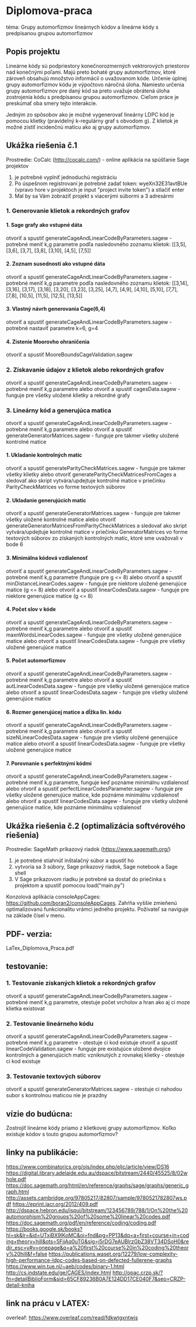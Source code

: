 # Diplomova-praca
téma: Grupy automorfizmov lineárnych kódov a lineárne kódy s predpísanou grupou automorfizmov

## Popis projektu
Lineárne kódy sú podpriestory konečnorozmerných vektrorových priestorov nad konečnými poľami. Majú preto bohaté grupy automorfizmov, ktoré zároveň obsahujú množstvo informácií o uvažovanom kóde. Určenie úplnej grupy automorfizmov kódu je výpočtovo náročná úloha. Namiesto určenia grupy automorfizmov pre daný kód sa preto uvažuje obrátená úloha zostrojenia kódu s predpísanou grupou automorfizmov. Cieľom práce je preskúmať oba smery tejto interakcie.

Jedným zo spôsobov ako je možné vygenerovať lineárny LDPC kód je pomocou klietky (pravidelný k-regulárny graf s obvodom g). Z klietok je možné zistiť incidenčnú maticu ako aj grupy automorfizmov.

## Ukážka riešenia č.1
Prostredie: CoCalc (http://cocalc.com/) - online aplikácia na spúšťanie Sage projektov
1. je potrebné vyplniť jednoduchú registráciu
2. Po úspešnom registrovaní je potrebné zadať token: wyeXn32E31avtBUe (vpravo hore v projektoch je input "project invite token") a stlačiť enter
3. Mal by sa Vám zobraziť projekt s viacerými súbormi a 3 adresármi

### 1. Generovanie klietok a rekordných grafov

#### 1. Sage grafy ako vstupné dáta
otvoriť a spustiť generateCageAndLinearCodeByParameters.sagew - potrebné meniť k,g parametre
podľa nasledovného zoznamu klietok: [[3,5], [3,6], [3,7], [3,8], [3,10], [4,5], [7,5]]

#### 2. Zoznam susedností ako vstupné dáta
otvoriť a spustiť generateCageAndLinearCodeByParameters.sagew - potrebné meniť k,g parametre
podľa nasledovného zoznamu klietok: [[3,14], [3,16], [3,17], [3,18], [3,20], [3,23], [3,25], [4,7], [4,9], [4,10], [5,10], [7,7], [7,8], [10,5], [11,5], [12,5], [13,5]]

#### 3. Vlastný návrh generovania Cage(6,4)
otvoriť a spustiť generateCageAndLinearCodeByParameters.sagew - potrebné nastaviť parametre  k=6, g=4

#### 4. Zistenie Moorovho ohraničenia
otvoriť a spustiť MooreBoundsCageValidation.sagew

### 2. Získavanie údajov z klietok alebo rekordných grafov
otvoriť a spustiť generateCageAndLinearCodeByParameters.sagew - potrebné meniť k,g parametre alebo
otvoriť a spustiť cagesData.sagew - funguje pre všetky uložené klietky a rekordné grafy

### 3. Lineárny kód a generujúca matica
otvoriť a spustiť generateCageAndLinearCodeByParameters.sagew - potrebné meniť k,g parametre alebo 
otvoriť a spustiť generateGeneratorMatrices.sagew - funguje pre takmer všetky uložené kontrolné matice
#### 1. Ukladanie kontrolných matíc
otvoriť a spustiť generateParityCheckMatrices.sagew - funguje pre takmer všetky klietky alebo otvoriť generateParityCheckMatricesFromCages a sledovať ako skript vytvára/updejtuje kontrolné matice v priečinku ParityCheckMatrices vo forme textových súborov

#### 2. Ukladanie generujúcich matíc
otvoriť a spustiť generateGeneratorMatrices.sagew - funguje pre takmer všetky uložené kontrolné matice alebo otvoriť generateGeneratorMatricesFromParityCheckMatrices a sledovať ako skript vytvára/updejtuje kontrolné matice v priečinku GeneratorMatrices vo forme textových súborov zo získaných kontrolných matíc, ktoré sme uvažovali v bode 6

#### 3. Minimálna kódová vzdialenosť
otvoriť a spustiť generateCageAndLinearCodeByParameters.sagew - potrebné meniť k,g parametre (funguje pre g <= 8) alebo 
otvoriť a spustiť minDistanceLinearCodes.sagew - funguje pre niektore uložené generujúce matice (g <= 8) alebo
otvoriť a spustiť linearCodesData.sagew - funguje pre niektore generujúce matice (g <= 8) 

#### 4. Počet slov v kóde
otvoriť a spustiť generateCageAndLinearCodeByParameters.sagew - potrebné meniť k,g parametre alebo
otvoriť a spustiť maxnWordsLinearCodes.sagew - funguje pre všetky uložené generujúce matice alebo
otvoriť a spustiť linearCodesData.sagew - funguje pre všetky uložené generujúce matice 

#### 5. Počet automorfizmov
otvoriť a spustiť generateCageAndLinearCodeByParameters.sagew - potrebné meniť k,g parametre alebo
otvoriť a spustiť autLinearCodesData.sagew - funguje pre všetky uložené generujúce matice alebo
otvoriť a spustiť linearCodesData.sagew - funguje pre všetky uložené generujúce matice 

#### 6. Rozmer generujúcej matice a dĺžka lin. kódu
otvoriť a spustiť generateCageAndLinearCodeByParameters.sagew - potrebné meniť k,g parametre alebo
otvoriť a spustiť sizeNLinearCodesData.sagew - funguje pre všetky uložené generujúce matice alebo
otvoriť a spustiť linearCodesData.sagew - funguje pre všetky uložené generujúce matice 

#### 7. Porovnanie s perfektnými kódmi
otvoriť a spustiť generateCageAndLinearCodeByParameters.sagew - potrebné meniť k,g parametre, funguje keď poznáme minimálnu vzdialenosť alebo
otvoriť a spustiť perfectLinearCodesParameter.sagew - funguje pre všetky uložené generujúce matice, kde poznáme minimálnu vzdialenosť alebo
otvoriť a spustiť linearCodesData.sagew - funguje pre všetky uložené generujúce matice, kde poznáme minimálnu vzdialenosť

## Ukážka riešenia č.2 (optimalizácia softvérového riešenia)
Prostredie: SageMath príkazový riadok (https://www.sagemath.org/)
1. je potrebné stiahnúť inštalačný súbor a spustiť ho
2. vytvoria sa 3 súbory, Sage príkazový riadok, Sage notebook a Sage shell
3. V Sage príkazovom riadku je potrebné sa dostať do priečinka s projektom a spustiť pomocou load("main.py")

Konzolová aplikácia consoleAppCages: https://github.com/boran2/consoleAppCages.
Zahŕňa vyššie zmieňenú optimalizovanú funkcionalitu vrámci jedného projektu. Požívateľ sa naviguje na základe čísel v menu.

## PDF- verzia:
LaTex_Diplomova_Praca.pdf

## testovanie:
### 1. Testovanie získaných klietok a rekordných grafov
otvoriť a spustiť generateCageAndLinearCodeByParameters.sagew - potrebné meniť k,g parametre, otestuje počet vrcholov a hran ako aj ci moze klietka existovat

### 2. Testovanie lineárneho kódu
otvoriť a spustiť generateCageAndLinearCodeByParameters.sagew - potrebné meniť k,g parametre - otestuje ci kod existuje 
otvoriť a spustiť linearCodeValidation.sagew - funguje pre existujúce uložené dvojice kontrolných a generujúcich matíc vzniknutých z rovnakej klietky - otestuje ci kod existuje 

### 3. Testovanie textových súborov
otvoriť a spustiť generateGeneratorMatrices.sagew - otestuje ci nahodou subor s kontrolnou maticou nie je prazdny

## vízie do budúcna:
Zostrojiť lineárne kódy priamo z klietkovej grupy automorfizmov.
Koľko existuje kódov s touto grupou automorfizmov?

##  linky na publikácie:
https://www.combinatorics.org/ojs/index.php/eljc/article/view/DS16
https://digital.library.adelaide.edu.au/dspace/bitstream/2440/45525/8/02whole.pdf
https://doc.sagemath.org/html/en/reference/graphs/sage/graphs/generic_graph.html
http://assets.cambridge.org/97805217/82807/sample/9780521782807ws.pdf
https://eprint.iacr.org/2012/409.pdf
http://dspace.hebron.edu/jspui/bitstream/123456789/788/1/On%20the%20automorphism%20groups%20of%20some%20linear%20codes.pdf
https://doc.sagemath.org/pdf/en/reference/coding/coding.pdf
https://books.google.sk/books?hl=sk&lr=&id=UTxjBX9lKoMC&oi=fnd&pg=PP13&dq=a+first+course+in+coding+theory+hill&ots=5FjjAq0uTG&sig=j5rDG7eAUBlrzGbZ38VT34DSoH0&redir_esc=y#v=onepage&q=a%20first%20course%20in%20coding%20theory%20hill&f=false
https://publications.waset.org/12279/low-complexity-high-performance-ldpc-codes-based-on-defected-fullerene-graphs
https://www.win.tue.nl/~aeb/codes/binary-1.html
http://cs.indstate.edu/ge/CAGES/index.html
http://opac.crzp.sk/?fn=detailBiblioForm&sid=65CF89236B0A7E124DD17CE040F7&seo=CRZP-detail-kniha

##  link na prácu v LATEX:
overleaf: https://www.overleaf.com/read/fdkwtgxntwjs


